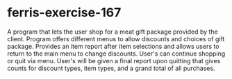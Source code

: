 # ferris-exercise-167
A program that lets the user shop for a meat gift package provided by the client. Program offers different menus to allow discounts and choices of gift package. Provides an item report after item selections and allows users to return to the main menu to change discounts. User's can continue shopping or quit via menu. User's will be given a final report upon quitting that gives counts for discount types, item types, and a grand total of all purchases.
